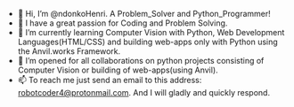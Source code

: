 - 👋 Hi, I’m @ndonkoHenri. A Problem_Solver and Python_Programmer!
- 👀 I have a great passion for Coding and Problem Solving.
- 🌱 I’m currently learning Computer Vision with Python, Web Development Languages(HTML/CSS) and building web-apps only with Python using the Anvil.works Framework.
- 💞️ I’m opened for all collaborations on python projects consisting of Computer Vision or building of web-apps(using Anvil).
- 📫 To reach me just send an email to this address: robotcoder4@protonmail.com. And I will gladly and quickly respond.


<!---
ndonkoHenri/ndonkoHenri is a ✨ special ✨ repository because its `README.md` (this file) appears on your GitHub profile.
You can click the Preview link to take a look at your changes.
--->
